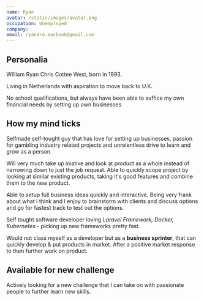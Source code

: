 ```yaml
---
name: Ryan
avatar: /static/images/avatar.png
occupation: Unemployed
company:
email: ryandro.macbook@gmail.com
---
```


## Personalia

William Ryan Chris Cottee West, born in 1993.

Living in Netherlands with aspiration to move back to U.K.

No school qualifications, but always have been able to suffice my own financial needs by setting up own businesses

## How my mind ticks

Selfmade self-tought guy that has love for setting up businesses, passion for gambling industry related projects and unrelentless drive to learn and grow as a person.

Will very much take up iniative and look at product as a whole instead of narrowing down to just the job request. Able to quickly scope project by looking at similar existing products, taking it's good features and combine them to the new product.

Able to setup full business ideas quickly and interactive. Being very frank about what I think and I enjoy to brainstorm with clients and discuss options and go for fastest track to test out the options.

Self tought software developer loving _Laravel Framework, Docker, Kubernetes_ - picking up new frameworks pretty fast.

Would not class myself as a developer but as a **business sprinter**, that can quickly develop & put products in market. After a positive market response to then further work on product.

## Available for new challenge

Actively looking for a new challenge that I can take on with passionate people to further learn new skills.
